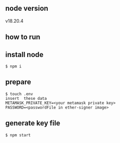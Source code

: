 ## node version
 v18.20.4

## how to run

## install node
```shell
$ npm i
```
## prepare
```shell
$ touch .env 
insert  these data
METAMASK_PRIVATE_KEY=<your metamask private key>
PASSWORD=<passwordFile in ether-signer image>
```

## generate key file
```shell
$ npm start
```